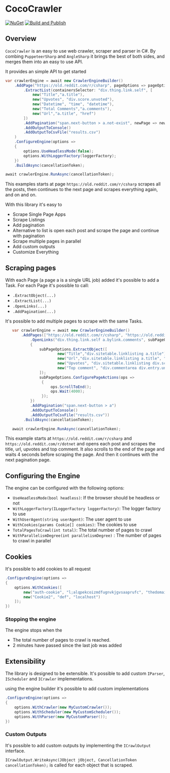 # CocoCrawler

[![NuGet](https://img.shields.io/nuget/v/CocoCrawler?logo=nuget&logoColor=fff)](https://www.nuget.org/packages/CocoCrawler)
[![Build and Publish](https://github.com/Marcel0024/CocoCrawler/actions/workflows/main.yml/badge.svg)](https://github.com/Marcel0024/CocoCrawler/actions/workflows/main.yml)

## Overview

`CocoCrawler` is an easy to use web crawler, scraper and parser in C#. By combing `PuppeteerSharp` and `AngleSharp` it brings the best of both sides, and merges them into an easy to use API.

It provides an simple API to get started

```csharp
var crawlerEngine = await new CrawlerEngineBuilder()
    .AddPage("https://old.reddit.com/r/csharp", pageOptions => pageOptions
        .ExtractList(containersSelector: "div.thing.link.self", [
            new("Title","a.title"),
            new("Upvotes", "div.score.unvoted"),
            new("Datetime", "time", "datetime"),
            new("Total Comments","a.comments"),
            new("Url","a.title", "href")
        ])
        .AddPagination("span.next-button > a.not-exist", newPage => newPage.ScrollToEnd())
        .AddOutputToConsole()
        .AddOutputToCsvFile("results.csv")
    )
    .ConfigureEngine(options =>
    {
        options.UseHeadlessMode(false);
        options.WithLoggerFactory(loggerFactory);
    })
    .BuildAsync(cancellationToken);

await crawlerEngine.RunAsync(cancellationToken);
```

This examples starts at page `https://old.reddit.com/r/csharp` scrapes all the posts, then continues to the next page and scrapes everything again, and on and on.

With this library it's easy to 

* Scrape Single Page Apps
* Scrape Listings
* Add pagination
* Alternative to list is open each post and scrape the page and continue with pagination
* Scrape multiple pages in parallel
* Add custom outputs
* Customize Everything

## Scraping pages

With each Page (a page a is a single URL job) added it's possible to add a Task. For each Page it's possible to call:

* `.ExtractObject(...)`
* `.ExtractList(...)`
* `.OpenLinks(...)`
* `.AddPagination(...)`

It's possible to add multiple pages to scrape with the same Tasks.

```csharp
   var crawlerEngine = await new CrawlerEngineBuilder()
       .AddPages(["https://old.reddit.com/r/csharp", "https://old.reddit.com/r/dotnet"], pageOptions => pageOptions
           .OpenLinks("div.thing.link.self a.bylink.comments", subPageOptions =>
           {
               subPageOptions.ExtractObject([
                       new("Title","div.sitetable.linklisting a.title"),
                       new("Url","div.sitetable.linklisting a.title", "href"),
                       new("Upvotes", "div.sitetable.linklisting div.score.unvoted"),
                       new("Top comment", "div.commentarea div.entry.unvoted div.md"),
               ]);
               subPageOptions.ConfigurePageActions(ops =>
                {
                    ops.ScrollToEnd();
                    ops.Wait(4000);
                });
           })
           .AddPagination("span.next-button > a")
           .AddOutputToConsole()
           .AddOutputToCsvFile("results.csv"))
        .BuildAsync(cancellationToken);

   await crawlerEngine.RunAsync(cancellationToken);
```

This example starts at `https://old.reddit.com/r/csharp` and `https://old.reddit.com/r/dotnet` and opens each post and scrapes the title, url, upvotes and top comment. It also scrolls to the end of the page and waits 4 seconds before scraping the page. And then it continues with the next pagination page.



## Configuring the Engine

The engine can be configured with the following options:

* `UseHeadlessMode(bool headless)`: If the browser should be headless or not
* `WithLoggerFactory(ILoggerFactory loggerFactory)`: The logger factory to use
* `WithUserAgent(string userAgent)`: The user agent to use
* `WithCookies(params Cookie[] cookies)`: The cookies to use
* `TotalPagesToCrawl(int total)`: The total number of pages to crawl
* `WithParallelismDegree(int parallelismDegree)` : The number of pages to crawl in parallel

## Cookies

It's possible to add cookies to all request

```csharp
.ConfigureEngine(options =>
{
    options.WithCookies([
        new("auth-cookie", "l;alqpekcoizmdfugnvkjgvsaaprufc", "thedomain.com"),
        new("Cookie2", "def", "localhost")
    ]);
})
```

### Stopping the engine

The engine stops when the 
* The total number of pages to crawl is reached.
* 2 minutes have passed since the last job was added


## Extensibility

The library is designed to be extensible. It's possible to add custom `IParser`, `IScheduler` and `ICrawler` implementations.

using the engine builder it's possible to add custom implementations

```csharp
.ConfigureEngine(options =>
{
    options.WithCrawler(new MyCustomCrawler());
    options.WithScheduler(new MyCustomScheduler());
    options.WithParser(new MyCustomParser());
})
```


### Custom Outputs

It's possible to add custom outputs by implementing the `ICrawlOutput` interface.

`ICrawlOutput.WriteAsync(JObject jObject, CancellationToken cancellationToken);` is called for each object that is scraped.
